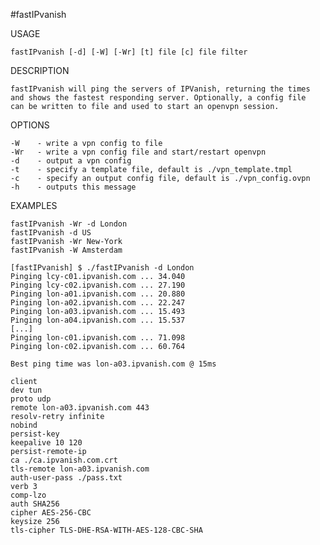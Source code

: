 #fastIPvanish

USAGE

    fastIPvanish [-d] [-W] [-Wr] [t] file [c] file filter

DESCRIPTION

    fastIPvanish will ping the servers of IPVanish, returning the times
    and shows the fastest responding server. Optionally, a config file
    can be written to file and used to start an openvpn session.

OPTIONS

    -W    - write a vpn config to file
    -Wr   - write a vpn config file and start/restart openvpn
    -d    - output a vpn config
    -t    - specify a template file, default is ./vpn_template.tmpl
    -c    - specify an output config file, default is ./vpn_config.ovpn
    -h    - outputs this message

EXAMPLES

    fastIPvanish -Wr -d London
    fastIPvanish -d US
    fastIPvanish -Wr New-York
    fastIPvanish -W Amsterdam
    
    [fastIPvanish] $ ./fastIPvanish -d London
    Pinging lcy-c01.ipvanish.com ... 34.040
    Pinging lcy-c02.ipvanish.com ... 27.190
    Pinging lon-a01.ipvanish.com ... 20.880
    Pinging lon-a02.ipvanish.com ... 22.247
    Pinging lon-a03.ipvanish.com ... 15.493
    Pinging lon-a04.ipvanish.com ... 15.537
    [...]
    Pinging lon-c01.ipvanish.com ... 71.098
    Pinging lon-c02.ipvanish.com ... 60.764

    Best ping time was lon-a03.ipvanish.com @ 15ms
    
    client
    dev tun
    proto udp
    remote lon-a03.ipvanish.com 443
    resolv-retry infinite
    nobind
    persist-key
    keepalive 10 120
    persist-remote-ip
    ca ./ca.ipvanish.com.crt
    tls-remote lon-a03.ipvanish.com
    auth-user-pass ./pass.txt
    verb 3
    comp-lzo
    auth SHA256
    cipher AES-256-CBC
    keysize 256
    tls-cipher TLS-DHE-RSA-WITH-AES-128-CBC-SHA
